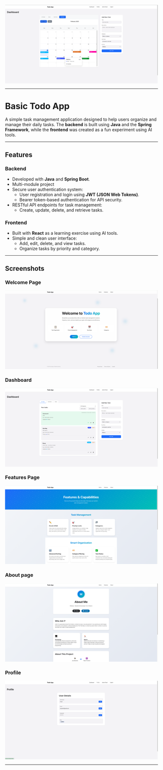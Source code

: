 
![Dashboard](./images/calendar-popup.png)

---

# Basic Todo App

A simple task management application designed to help users organize and manage their daily tasks. The **backend** is built using **Java** and the **Spring Framework**, while the **frontend** was created as a fun experiment using AI tools.

---

## Features

### Backend
- Developed with **Java** and **Spring Boot**.
- Multi-module project
- Secure user authentication system:
  - User registration and login using **JWT (JSON Web Tokens)**.
  - Bearer token-based authentication for API security.
- RESTful API endpoints for task management:
  - Create, update, delete, and retrieve tasks.

### Frontend
- Built with **React** as a learning exercise using AI tools.
- Simple and clean user interface:
  - Add, edit, delete, and view tasks.
  - Organize tasks by priority and category.

---

## Screenshots

### Welcome Page
![Welcome Page](./images/home.png)

### Dashboard
![Dashboard](./images/panel.png)

### Features Page
![Dashboard](./images/features.png)

### About page
![Dashboard](./images/about.png)

### Profile
![Dashboard](./images/profile.png)

---

